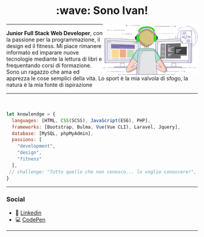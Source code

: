 <h1 align="center"> :wave: Sono Ivan! </h1>
<img align='right' src="gif.gif" width="250">

---

<p>
<strong>Junior Full Stack Web Developer</strong>, con la passione per la programmazione, il design ed il fitness. 
Mi piace rimanere informato ed imparare nuove tecnologie mediante la lettura di libri e frequentando corsi di formazione.
Sono un ragazzo che ama ed apprezza le cose semplici della vita. Lo sport è la mia valvola di sfogo, la natura è la mia fonte di ispirazione 
</p>

---

<br />

```javascript
let knowlendge = {
  languages: [HTML, CSS(SCSS), JavaScript(ES6), PHP],
  frameworks: [Bootstrap, Bulma, Vue(Vue CLI), Laravel, Jquery],
  database: [MySQL, phpMyAdmin],
  passions: [
    "development",
    "design",
    "fitness"
  ],
 // challenge: "Tutto quello che non conosco... lo voglio conoscere!",
}
```

---

### Social

- :office: [Linkedin](https://www.linkedin.com/in/ivandf)
- :computer: [CodePen](https://codepen.io/Ivan_DF)

---
